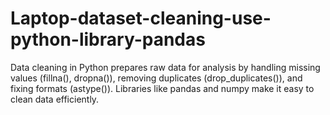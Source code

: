 # Laptop-dataset-cleaning-use-python-library-pandas
Data cleaning in Python prepares raw data for analysis by handling missing values (fillna(), dropna()), removing duplicates (drop_duplicates()), and fixing formats (astype()). Libraries like pandas and numpy make it easy to clean data efficiently. 
